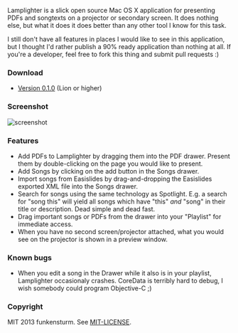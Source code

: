 Lamplighter is a slick open source Mac OS X application for presenting PDFs and songtexts on a projector or secondary screen. It does nothing else, but what it does it does better than any other tool I know for this task.

I still don't have all features in places I would like to see in this application, but I thought I'd rather publish a 90% ready application than nothing at all. If you're a developer, feel free to fork this thing and submit pull requests :)

### Download

* [Version 0.1.0](https://github.com/halo/Lamplighter/raw/0.1.0/latest_build/Lamplighter.zip) (Lion or higher)

### Screenshot

![screenshot](https://raw.github.com/halo/Lamplighter/master/doc/screenshot.png)

### Features

* Add PDFs to Lamplighter by dragging them into the PDF drawer. Present them by double-clicking on the page you would like to present.
* Add Songs by clicking on the add button in the Songs drawer.
* Import songs from Easislides by drag-and-dropping the Easislides exported XML file into the Songs drawer.
* Search for songs using the same technology as Spotlight. E.g. a search for "song this" will yield all songs which have "this" *and* "song" in their title or description. Dead simple and dead fast.
* Drag important songs or PDFs from the drawer into your "Playlist" for immediate access.
* When you have no second screen/projector attached, what you would see on the projector is shown in a preview window.

### Known bugs

* When you edit a song in the Drawer while it also is in your playlist, Lamplighter occasionaly crashes. CoreData is terribly hard to debug, I wish somebody could program Objective-C ;)

### Copyright

MIT 2013 funkensturm. See [MIT-LICENSE](http://github.com/halo/Lamplighter/blob/master/MIT-LICENSE).
